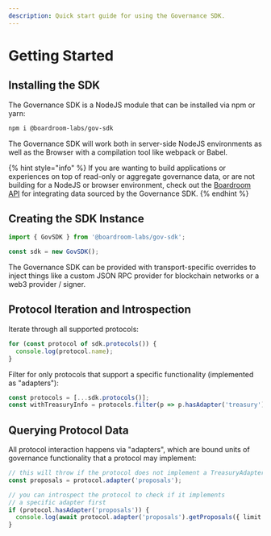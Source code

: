 ```yaml
---
description: Quick start guide for using the Governance SDK.
---
```


# Getting Started

## Installing the SDK

The Governance SDK is a NodeJS module that can be installed via npm or yarn:

```bash
npm i @boardroom-labs/gov-sdk
```

The Governance SDK will work both in server-side NodeJS environments as well as the Browser with a compilation tool like webpack or Babel.

{% hint style="info" %}
If you are wanting to build applications or experiences on top of read-only or aggregate governance data, or are not building for a NodeJS or browser environment, check out the [Boardroom API](../boardroom-api/boardroom-api.md) for integrating data sourced by the Governance SDK.
{% endhint %}

## Creating the SDK Instance

```typescript
import { GovSDK } from '@boardroom-labs/gov-sdk';

const sdk = new GovSDK();
```

The Governance SDK can be provided with transport-specific overrides to inject things like a custom JSON RPC provider for blockchain networks or a web3 provider / signer.

## Protocol Iteration and Introspection

Iterate through all supported protocols:

```typescript
for (const protocol of sdk.protocols()) {
  console.log(protocol.name);
}
```

Filter for only protocols that support a specific functionality \(implemented as "adapters"\):

```typescript
const protocols = [...sdk.protocols()];
const withTreasuryInfo = protocols.filter(p => p.hasAdapter('treasury'));
```

## Querying Protocol Data

All protocol interaction happens via "adapters", which are bound units of governance functionality that a protocol may implement:

```typescript
// this will throw if the protocol does not implement a TreasuryAdapter
const proposals = protocol.adapter('proposals');

// you can introspect the protocol to check if it implements
// a specific adapter first
if (protocol.hasAdapter('proposals')) {
  console.log(await protocol.adapter('proposals').getProposals({ limit: 5 }));
}
```

